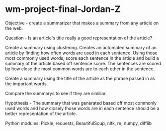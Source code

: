 # wm-project-final-Jordan-Z

Objective - create a summarizer that makes a summary from any article on the web.
 
Question - Is an article's title really a good representation of the article?

Create a summary using clustering. Creates an automated summary of an article by finding how often words are used in each sentence.
 Using those most commonly used words, score each sentence in the article and build a summary of the article based off sentence score. 
The sentences are scored by how close the most common words are to each other in the sentence.  

Create a summary using the title of the article as the phrase passed in as the important words. 

Compare the summarys to see if they are similiar.

Hypothesis - The summary that was generated based off most commonly used words and how closely those words are in each sentence should be 
a better representation of the article. 





Python modules:
Pickle, 
requests, 
BeautifulSoup, 
nltk, 
re, 
numpy,
difflib
